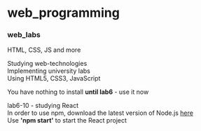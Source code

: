 # web_programming

### web_labs
HTML, CSS, JS and more

Studying web-technologies   
Implementing university labs   
Using HTML5, CSS3, JavaScript   

You have nothing to install **until lab6** - use it now

lab6-10 - studying React  
In order to use npm, download the latest version of Node.js [here](https://nodejs.org/en/download/)   
Use **'npm start'** to start the React project

